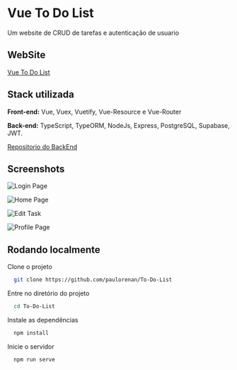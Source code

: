 
# Vue To Do List

Um website de CRUD de tarefas e autenticação de usuario

## WebSite
[Vue To Do List](https://vue2dolist.herokuapp.com/)

## Stack utilizada

**Front-end:** Vue, Vuex, Vuetify, Vue-Resource e Vue-Router

**Back-end:** TypeScript, TypeORM, NodeJs, Express, PostgreSQL, Supabase, JWT.

[Repositorio do BackEnd](https://github.com/paulorenan/Back_ToDo)



## Screenshots

![Login Page](https://uploaddeimagens.com.br/images/003/763/021/original/Captura_de_tela_de_2022-03-09_22-45-30.png?1646876906)

![Home Page](https://uploaddeimagens.com.br/images/003/763/024/original/Captura_de_tela_de_2022-03-09_22-46-03.png?1646876959)

![Edit Task](https://uploaddeimagens.com.br/images/003/763/029/original/Captura_de_tela_de_2022-03-09_22-46-08.png?1646876996)

![Profile Page](https://uploaddeimagens.com.br/images/003/763/030/original/Captura_de_tela_de_2022-03-09_22-46-15.png?1646877029)
## Rodando localmente

Clone o projeto

```bash
  git clone https://github.com/paulorenan/To-Do-List
```

Entre no diretório do projeto

```bash
  cd To-Do-List
```

Instale as dependências

```bash
  npm install
```

Inicie o servidor

```bash
  npm run serve
```

